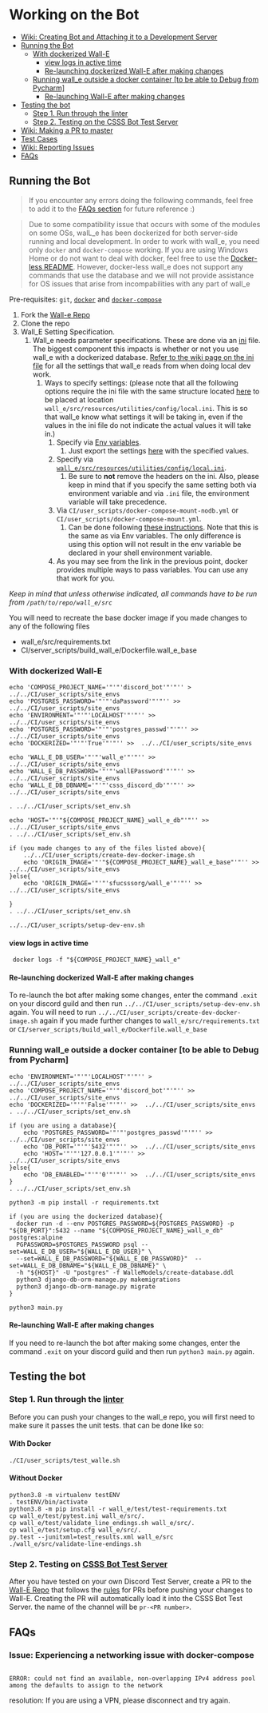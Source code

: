# Working on the Bot

- [Wiki: Creating Bot and Attaching it to a Development Server](https://github.com/CSSS/wall_e/wiki/2.-Creating-Bot-and-Attaching-it-to-a-Development-Server)  
- [Running the Bot](#running-the-bot)  
  - [With dockerized Wall-E](#with-the-database)
    - [view logs in active time](#with-docker-ized-wall-e)
    - [Re-launching dockerized Wall-E after making changes](#running-wall_e-outside-of-a-docker-container-[to-be-able-to-Debug-from-Pycharm])
  - [Running wall_e outside a docker container [to be able to Debug from Pycharm]](#without-the-database)
    - [Re-launching Wall-E after making changes]()
- [Testing the bot](#testing-the-bot)
  - [Step 1. Run through the linter](#step-1-run-through-the-linter)
  - [Step 2. Testing on the CSSS Bot Test Server](#step-2-testing-on-csss-bot-test-server)
- [Wiki: Making a PR to master](https://github.com/CSSS/wall_e/wiki/3.-Making-a-PR-to-master)  
- [Test Cases](Test_Cases.md)  
- [Wiki: Reporting Issues](https://github.com/CSSS/wall_e/wiki/4.-Reporting-Issues)  
- [FAQs](#faqs)  


## Running the Bot
>If you encounter any errors doing the following commands, feel free to add it to the [FAQs section](#faqs) for future reference :)

> Due to some compatibility issue that occurs with some of the modules on some OSs, walL_e has been dockerized for both server-side running and local development. In order to work with wall_e, you need only `docker` and `docker-compose` working. If you are using Windows Home or do not want to deal with docker, feel free to use the [Docker-less README](Docker-less/README.md). However, docker-less wall_e does not support any commands that use the database and we will not provide assistance for OS issues that arise from incompabilities with any part of wall_e

Pre-requisites: `git`, [`docker`](https://docs.docker.com/install/linux/docker-ce/debian/#set-up-the-repository) and [`docker-compose`](https://docs.docker.com/compose/install/#install-compose)

1. Fork the [Wall-e Repo](https://github.com/CSSS/wall_e.git)  
2. Clone the repo
3. Wall_E Setting Specification.
   1. Wall_e needs parameter specifications. These are done via an [ini](https://en.wikipedia.org/wiki/INI_file) file. The biggest component this impacts is whether or not you use wall_e with a dockerized database. [Refer to the wiki page on the ini file](https://github.com/CSSS/wall_e/wiki/5.-contents-of-local.ini) for all the settings that wall_e reads from when doing local dev work.
      1. Ways to specify settings: (please note that all the following options require the ini file with the same structure located [here](https://github.com/CSSS/wall_e/wiki/5.-contents-of-local.ini) to be placed at location `wall_e/src/resources/utilities/config/local.ini`. This is so that wall_e know what settings it will be taking in, even if the values in the ini file do not indicate the actual values it will take in.)
         1. Specify via [Env variables](https://en.wikipedia.org/wiki/Environment_variable).
            1. Just export the settings [here](https://github.com/CSSS/wall_e/wiki/5.-contents-of-local.ini) with the specified values.
         2. Specify via [`wall_e/src/resources/utilities/config/local.ini`](https://github.com/CSSS/wall_e/wiki/5.-contents-of-local.ini).
            1. Be sure to **not** remove the headers on the ini. Also, please keep in mind that if you specify the same setting both via environment variable and via `.ini` file,  the environment variable will take precedence.
         3. Via `CI/user_scripts/docker-compose-mount-nodb.yml` or `CI/user_scripts/docker-compose-mount.yml`.
            1. Can be done following [these instructions](https://docs.docker.com/compose/environment-variables/#set-environment-variables-in-containers). Note that this is the same as via Env variables. The only difference is using this option will not result in the env variable be declared in your shell environment variable.
         4. As you may see from the link in the previous point, docker provides multiple ways to pass variables. You can use any that work for you.

    
*Keep in mind that unless otherwise indicated, all commands have to be run from `/path/to/repo/wall_e/src`*

You will need to recreate the base docker image if you made changes to any of the following files
 * wall_e/src/requirements.txt
 * CI/server_scripts/build_wall_e/Dockerfile.wall_e_base

### With dockerized Wall-E
```shell
echo 'COMPOSE_PROJECT_NAME='"'"'discord_bot'"'"'' >  ../../CI/user_scripts/site_envs
echo 'POSTGRES_PASSWORD='"'"'daPassword'"'"'' >>  ../../CI/user_scripts/site_envs
echo 'ENVIRONMENT='"'"'LOCALHOST'"'"'' >>  ../../CI/user_scripts/site_envs
echo 'POSTGRES_PASSWORD='"'"'postgres_passwd'"'"'' >>  ../../CI/user_scripts/site_envs
echo 'DOCKERIZED='"'"'True'"'"'' >>  ../../CI/user_scripts/site_envs

echo 'WALL_E_DB_USER='"'"'wall_e'"'"'' >>  ../../CI/user_scripts/site_envs
echo 'WALL_E_DB_PASSWORD='"'"'wallEPassword'"'"'' >>  ../../CI/user_scripts/site_envs
echo 'WALL_E_DB_DBNAME='"'"'csss_discord_db'"'"'' >>  ../../CI/user_scripts/site_envs

. ../../CI/user_scripts/set_env.sh

echo 'HOST='"'"${COMPOSE_PROJECT_NAME}_wall_e_db"'"'' >> ../../CI/user_scripts/site_envs
. ../../CI/user_scripts/set_env.sh

if (you made changes to any of the files listed above){
    ../../CI/user_scripts/create-dev-docker-image.sh
    echo 'ORIGIN_IMAGE='"'"${COMPOSE_PROJECT_NAME}_wall_e_base"'"'' >>  ../../CI/user_scripts/site_envs
}else{
    echo 'ORIGIN_IMAGE='"'"'sfucsssorg/wall_e'"'"'' >>  ../../CI/user_scripts/site_envs

}
. ../../CI/user_scripts/set_env.sh
 
../../CI/user_scripts/setup-dev-env.sh
````

#### view logs in active time
```shell
 docker logs -f "${COMPOSE_PROJECT_NAME}_wall_e"
```

#### Re-launching dockerized Wall-E after making changes

To re-launch the bot after making some changes, enter the command `.exit` on your discord guild and then run `../../CI/user_scripts/setup-dev-env.sh` again.
You will need to run `../../CI/user_scripts/create-dev-docker-image.sh` again if you made further changes to `wall_e/src/requirements.txt` or `CI/server_scripts/build_wall_e/Dockerfile.wall_e_base`

### Running wall_e outside a docker container [to be able to Debug from Pycharm]
```shell
echo 'ENVIRONMENT='"'"'LOCALHOST'"'"'' >  ../../CI/user_scripts/site_envs
echo 'COMPOSE_PROJECT_NAME='"'"'discord_bot'"'"'' >>  ../../CI/user_scripts/site_envs
echo 'DOCKERIZED='"'"'False'"'"'' >>  ../../CI/user_scripts/site_envs
. ../../CI/user_scripts/set_env.sh

if (you are using a database){
    echo 'POSTGRES_PASSWORD='"'"'postgres_passwd'"'"'' >>  ../../CI/user_scripts/site_envs
    echo 'DB_PORT='"'"'5432'"'"'' >>  ../../CI/user_scripts/site_envs
    echo 'HOST='"'"'127.0.0.1'"'"'' >>  ../../CI/user_scripts/site_envs
}else{
    echo 'DB_ENABLED='"'"'0'"'"'' >>  ../../CI/user_scripts/site_envs
}
. ../../CI/user_scripts/set_env.sh

python3 -m pip install -r requirements.txt

if (you are using the dockerized database){
  docker run -d --env POSTGRES_PASSWORD=${POSTGRES_PASSWORD} -p "${DB_PORT}":5432 --name "${COMPOSE_PROJECT_NAME}_wall_e_db" postgres:alpine
  PGPASSWORD=$POSTGRES_PASSWORD psql --set=WALL_E_DB_USER="${WALL_E_DB_USER}" \
  --set=WALL_E_DB_PASSWORD="${WALL_E_DB_PASSWORD}"  --set=WALL_E_DB_DBNAME="${WALL_E_DB_DBNAME}" \
  -h "${HOST}" -U "postgres" -f WalleModels/create-database.ddl
  python3 django-db-orm-manage.py makemigrations
  python3 django-db-orm-manage.py migrate
}

python3 main.py
```

#### Re-launching Wall-E after making changes
If you need to re-launch the bot after making some changes, enter the command `.exit` on your discord guild and then run `python3 main.py` again.

## Testing the bot

### Step 1. Run through the [linter](https://en.wikipedia.org/wiki/Lint_%28software%29)

Before you can push your changes to the wall_e repo, you will first need to make sure it passes the unit tests. that can be done like so:

#### With Docker
```shell
./CI/user_scripts/test_walle.sh
```

#### Without Docker
```shell
python3.8 -m virtualenv testENV
. testENV/bin/activate
python3.8 -m pip install -r wall_e/test/test-requirements.txt
cp wall_e/test/pytest.ini wall_e/src/.
cp wall_e/test/validate_line_endings.sh wall_e/src/.
cp wall_e/test/setup.cfg wall_e/src/.
py.test --junitxml=test_results.xml wall_e/src
./wall_e/src/validate-line-endings.sh
```


### Step 2. Testing on [CSSS Bot Test Server](https://discord.gg/85bWteC)
After you have tested on your own Discord Test Server, create a PR to the [Wall-E Repo](https://github.com/CSSS/wall_e/pulls) that follows the [rules](https://github.com/CSSS/wall_e/wiki/3.-Making-a-PR-to-master) for PRs before pushing your changes to Wall-E. Creating the PR will automatically load it into the CSSS Bot Test Server. the name of the channel will be `pr-<PR number>`.  

## FAQs  

### Issue: Experiencing a networking issue with docker-compose

```shell

ERROR: could not find an available, non-overlapping IPv4 address pool among the defaults to assign to the network

```
resolution: If you are using a VPN, please disconnect and try again.
